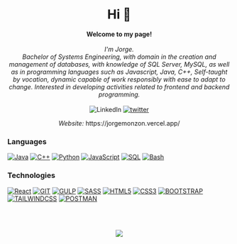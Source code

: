 <h1 align="center">Hi 👋</h1>
<p align="center">
    <b>Welcome to my page!</b><br><br>
    <i>
        I'm Jorge.<br>
        Bachelor of Systems Engineering, with domain in the creation and management of databases, with knowledge of SQL Server, MySQL, as well as in programming languages such as Javascript, Java, C++, Self-taught by vocation, dynamic capable of work responsibly with ease to adapt to change. Interested in developing activities related to frontend and backend programming.<br>
    </i><br
    <a href="https://www.linkedin.com/in/jorge-luis-monzon-morales">
        <img src="https://img.shields.io/badge/LINKEDIN-black?style=for-the-badge&logo=LINKEDIN" alt="LinkedIn">
    </a>
    <a href="https://twitter.com/JorgeDevmm">
        <img src="https://img.shields.io/badge/TWITTER-black?style=for-the-badge&logo=Twitter" alt="twitter">
    </a>
    <p align="center"><i> Website:</i> https://jorgemonzon.vercel.app/</p>
    
</p>


### Languages
[![Java](https://img.shields.io/badge/java-black?style=for-the-badge&logo=openjdk)](https://github.com/JorgeDevmm)
[![C++](https://img.shields.io/badge/c++-black?style=for-the-badge&logo=cplusplus)](https://github.com/JorgeDevmm)
[![Python](https://img.shields.io/badge/python-black?style=for-the-badge&logo=python)](https://github.com/JorgeDevmm)
[![JavaScript](https://img.shields.io/badge/javascript-black?style=for-the-badge&logo=javascript)](https://github.com/JorgeDevmm)
[![SQL](https://img.shields.io/badge/sql-black?style=for-the-badge&logo=mysql)](https://github.com/JorgeDevmm)
[![Bash](https://img.shields.io/badge/bash-black?style=for-the-badge&logo=gnu-bash&logoColor=white)](https://github.com/JorgeDevmm)

### Technologies
[![React](https://img.shields.io/badge/react-black?style=for-the-badge&logo=react)](https://github.com/JorgeDevmm)
[![GIT](https://img.shields.io/badge/git-black?style=for-the-badge&logo=git)](https://github.com/JorgeDevmm)
[![GULP](https://img.shields.io/badge/gulp-black?style=for-the-badge&logo=gulp)](https://github.com/JorgeDevmm)
[![SASS](https://img.shields.io/badge/sass-black?style=for-the-badge&logo=sass)](https://github.com/JorgeDevmm)
[![HTML5](https://img.shields.io/badge/html5-black?style=for-the-badge&logo=html5)](https://github.com/JorgeDevmm)
[![CSS3](https://img.shields.io/badge/css3-black?style=for-the-badge&logo=css3)](https://github.com/JorgeDevmm)
[![BOOTSTRAP](https://img.shields.io/badge/bootstrap-black?style=for-the-badge&logo=bootstrap)](https://github.com/JorgeDevmm)
[![TAILWINDCSS](https://img.shields.io/badge/tailwindcss-black?style=for-the-badge&logo=tailwindcss)](https://github.com/JorgeDevmm)
[![POSTMAN](https://img.shields.io/badge/postman-black?style=for-the-badge&logo=postman)](https://github.com/JorgeDevmm)


<br>
<br>
<p align="center">
    <a href="https://github.com/JorgeDevmm" ><img
    src="https://github-readme-stats.vercel.app/api/top-langs/?username=JorgeDevmm&theme=dracula">
</p>










